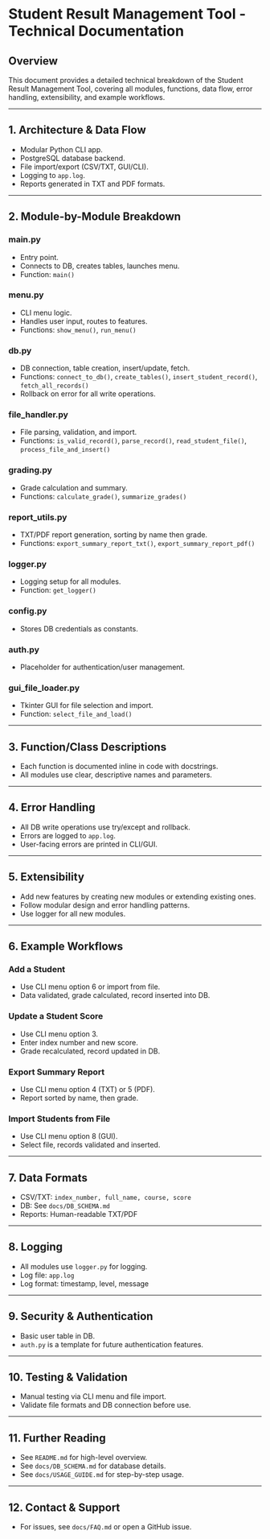 # Student Result Management Tool - Technical Documentation

## Overview
This document provides a detailed technical breakdown of the Student Result Management Tool, covering all modules, functions, data flow, error handling, extensibility, and example workflows.

---

## 1. Architecture & Data Flow
- Modular Python CLI app.
- PostgreSQL database backend.
- File import/export (CSV/TXT, GUI/CLI).
- Logging to `app.log`.
- Reports generated in TXT and PDF formats.

---

## 2. Module-by-Module Breakdown

### main.py
- Entry point.
- Connects to DB, creates tables, launches menu.
- Function: `main()`

### menu.py
- CLI menu logic.
- Handles user input, routes to features.
- Functions: `show_menu()`, `run_menu()`

### db.py
- DB connection, table creation, insert/update, fetch.
- Functions: `connect_to_db()`, `create_tables()`, `insert_student_record()`, `fetch_all_records()`
- Rollback on error for all write operations.

### file_handler.py
- File parsing, validation, and import.
- Functions: `is_valid_record()`, `parse_record()`, `read_student_file()`, `process_file_and_insert()`

### grading.py
- Grade calculation and summary.
- Functions: `calculate_grade()`, `summarize_grades()`

### report_utils.py
- TXT/PDF report generation, sorting by name then grade.
- Functions: `export_summary_report_txt()`, `export_summary_report_pdf()`

### logger.py
- Logging setup for all modules.
- Function: `get_logger()`

### config.py
- Stores DB credentials as constants.

### auth.py
- Placeholder for authentication/user management.

### gui_file_loader.py
- Tkinter GUI for file selection and import.
- Function: `select_file_and_load()`

---

## 3. Function/Class Descriptions
- Each function is documented inline in code with docstrings.
- All modules use clear, descriptive names and parameters.

---

## 4. Error Handling
- All DB write operations use try/except and rollback.
- Errors are logged to `app.log`.
- User-facing errors are printed in CLI/GUI.

---

## 5. Extensibility
- Add new features by creating new modules or extending existing ones.
- Follow modular design and error handling patterns.
- Use logger for all new modules.

---

## 6. Example Workflows

### Add a Student
- Use CLI menu option 6 or import from file.
- Data validated, grade calculated, record inserted into DB.

### Update a Student Score
- Use CLI menu option 3.
- Enter index number and new score.
- Grade recalculated, record updated in DB.

### Export Summary Report
- Use CLI menu option 4 (TXT) or 5 (PDF).
- Report sorted by name, then grade.

### Import Students from File
- Use CLI menu option 8 (GUI).
- Select file, records validated and inserted.

---

## 7. Data Formats
- CSV/TXT: `index_number, full_name, course, score`
- DB: See `docs/DB_SCHEMA.md`
- Reports: Human-readable TXT/PDF

---

## 8. Logging
- All modules use `logger.py` for logging.
- Log file: `app.log`
- Log format: timestamp, level, message

---

## 9. Security & Authentication
- Basic user table in DB.
- `auth.py` is a template for future authentication features.

---

## 10. Testing & Validation
- Manual testing via CLI menu and file import.
- Validate file formats and DB connection before use.

---

## 11. Further Reading
- See `README.md` for high-level overview.
- See `docs/DB_SCHEMA.md` for database details.
- See `docs/USAGE_GUIDE.md` for step-by-step usage.

---

## 12. Contact & Support
- For issues, see `docs/FAQ.md` or open a GitHub issue.
